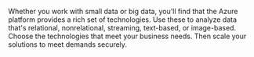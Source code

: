 Whether you work with small data or big data, you'll find that the Azure platform provides a rich set of technologies. Use these to analyze data that's relational, nonrelational, streaming, text-based, or image-based. Choose the technologies that meet your business needs. Then scale your solutions to meet demands securely.